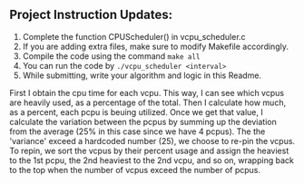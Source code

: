## Project Instruction Updates:

1. Complete the function CPUScheduler() in vcpu_scheduler.c
2. If you are adding extra files, make sure to modify Makefile accordingly.
3. Compile the code using the command `make all`
4. You can run the code by `./vcpu_scheduler <interval>`
5. While submitting, write your algorithm and logic in this Readme.


First I obtain the cpu time for each vcpu. This way, I can see which vcpus are heavily used, as a percentage of the total. Then I calculate how much, as a percent, each pcpu is beuing utilized. Once we get that value, I calculate the variation between the pcpus by summing up the deviation from the average (25% in this case since we have 4 pcpus). The the 'variance' exceed a hardcoded number (25), we choose to re-pin the vcpus. To repin, we sort the vcpus by their percent usage and assign the heaviest to the 1st pcpu, the 2nd heaviest to the 2nd vcpu, and so on, wrapping back to the top when the number of vcpus exceed the number of pcpus.